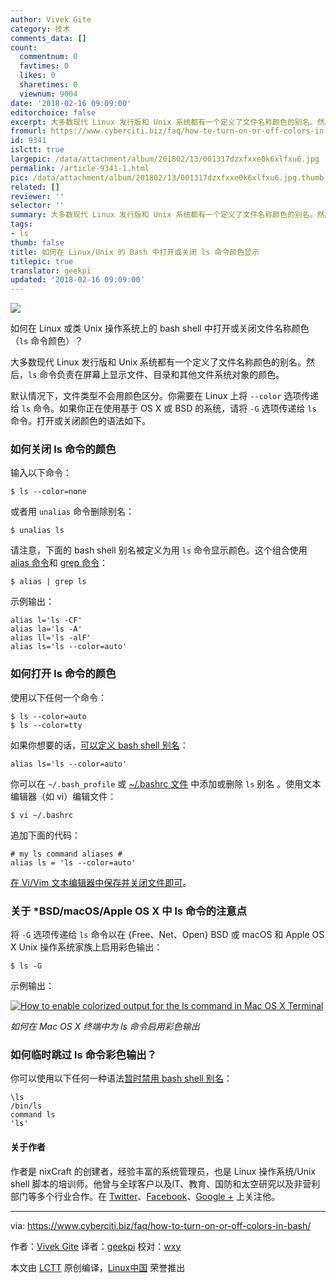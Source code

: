 ```yaml
---
author: Vivek Gite
category: 技术
comments_data: []
count:
  commentnum: 0
  favtimes: 0
  likes: 0
  sharetimes: 0
  viewnum: 9004
date: '2018-02-16 09:09:00'
editorchoice: false
excerpt: 大多数现代 Linux 发行版和 Unix 系统都有一个定义了文件名称颜色的别名。然后，ls 命令负责在屏幕上显示文件、目录和其他文件系统对象的颜色。
fromurl: https://www.cyberciti.biz/faq/how-to-turn-on-or-off-colors-in-bash/
id: 9341
islctt: true
largepic: /data/attachment/album/201802/13/001317dzxfxxe0k6xlfxu6.jpg
permalink: /article-9341-1.html
pic: /data/attachment/album/201802/13/001317dzxfxxe0k6xlfxu6.jpg.thumb.jpg
related: []
reviewer: ''
selector: ''
summary: 大多数现代 Linux 发行版和 Unix 系统都有一个定义了文件名称颜色的别名。然后，ls 命令负责在屏幕上显示文件、目录和其他文件系统对象的颜色。
tags:
- ls
thumb: false
title: 如何在 Linux/Unix 的 Bash 中打开或关闭 ls 命令颜色显示
titlepic: true
translator: geekpi
updated: '2018-02-16 09:09:00'
---
```


![](/data/attachment/album/201802/13/001317dzxfxxe0k6xlfxu6.jpg)


如何在 Linux 或类 Unix 操作系统上的 bash shell 中打开或关闭文件名称颜色（`ls` 命令颜色）？


大多数现代 Linux 发行版和 Unix 系统都有一个定义了文件名称颜色的别名。然后，`ls` 命令负责在屏幕上显示文件、目录和其他文件系统对象的颜色。


默认情况下，文件类型不会用颜色区分。你需要在 Linux 上将 `--color` 选项传递给 `ls` 命令。如果你正在使用基于 OS X 或 BSD 的系统，请将 `-G` 选项传递给 `ls` 命令。打开或关闭颜色的语法如下。


### 如何关闭 ls 命令的颜色


输入以下命令：



```
$ ls --color=none

```

或者用 `unalias` 命令删除别名：



```
$ unalias ls

```

请注意，下面的 bash shell 别名被定义为用 `ls` 命令显示颜色。这个组合使用 [alias 命令](https://www.cyberciti.biz/tips/bash-aliases-mac-centos-linux-unix.html "See Linux/Unix alias command examples for more info")和 [grep 命令](https://www.cyberciti.biz/faq/howto-use-grep-command-in-linux-unix/ "See Linux/Unix grep command examples for more info")：



```
$ alias | grep ls

```

示例输出：



```
alias l='ls -CF'
alias la='ls -A'
alias ll='ls -alF'
alias ls='ls --color=auto'

```

### 如何打开 ls 命令的颜色


使用以下任何一个命令：



```
$ ls --color=auto
$ ls --color=tty

```

如果你想要的话，[可以定义 bash shell 别名](https://www.cyberciti.biz/tips/bash-aliases-mac-centos-linux-unix.html)：



```
alias ls='ls --color=auto'

```

你可以在 `~/.bash_profile` 或 [~/.bashrc 文件](https://bash.cyberciti.biz/guide/%7E/.bashrc) 中添加或删除 `ls` 别名 。使用文本编辑器（如 vi）编辑文件：



```
$ vi ~/.bashrc

```

追加下面的代码：



```
# my ls command aliases #
alias ls = 'ls --color=auto'

```

[在 Vi/Vim 文本编辑器中保存并关闭文件即可](https://www.cyberciti.biz/faq/linux-unix-vim-save-and-quit-command/)。


### 关于 \*BSD/macOS/Apple OS X 中 ls 命令的注意点


将 `-G` 选项传递给 `ls` 命令以在 {Free、Net、Open} BSD 或 macOS 和 Apple OS X Unix 操作系统家族上启用彩色输出：



```
$ ls -G

```

示例输出：


[![How to enable colorized output for the ls command in Mac OS X Terminal](/data/attachment/album/201802/13/001348tpyyp4f8p4qpip4x.jpg)](https://www.cyberciti.biz/faq/apple-mac-osx-terminal-color-ls-output-option/)


*如何在 Mac OS X 终端中为 ls 命令启用彩色输出*


### 如何临时跳过 ls 命令彩色输出？


你可以使用以下任何一种语法[暂时禁用 bash shell 别名](https://www.cyberciti.biz/faq/bash-shell-temporarily-disable-an-alias/)：



```
\ls
/bin/ls
command ls
'ls'

```

#### 关于作者


作者是 nixCraft 的创建者，经验丰富的系统管理员，也是 Linux 操作系统/Unix shell 脚本的培训师。他曾与全球客户以及IT、教育、国防和太空研究以及非营利部门等多个行业合作。在 [Twitter](https://twitter.com/nixcraft)、[Facebook](https://facebook.com/nixcraft)、[Google +](https://plus.google.com/+CybercitiBiz) 上关注他。




---


via: <https://www.cyberciti.biz/faq/how-to-turn-on-or-off-colors-in-bash/>


作者：[Vivek Gite](https://www.cyberciti.biz/) 译者：[geekpi](https://github.com/geekpi) 校对：[wxy](https://github.com/wxy)


本文由 [LCTT](https://github.com/LCTT/TranslateProject) 原创编译，[Linux中国](https://linux.cn/) 荣誉推出